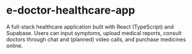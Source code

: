 # e-doctor-healthcare-app
A full-stack healthcare application built with React (TypeScript) and Supabase. Users can input symptoms, upload medical reports, consult doctors through chat and (planned) video calls, and purchase medicines online.
